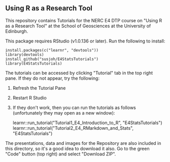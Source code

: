 ## Using R as a Research Tool

This repository contains Tutorials for the NERC E4 DTP course on "Using R as a Research Tool" at the School of Geosciences at the University of Edinburgh.

This package requires RStudio (v1.0.136 or later). Run the following to install:

    install.packages(c("learnr", "devtools"))
    library(devtools)
    install_github("susjoh/E4StatsTutorials")
    library(E4StatsTutorials)
    
    
The tutorials can be accessed by clicking "Tutorial" tab in the top right pane. If they do not appear, try the following:
1. Refresh the Tutorial Pane 
2. Restart R Studio
3. If they don't work, then you can run the tutorials as follows (unfortunately they may open as a new window):

    learnr::run_tutorial("Tutorial1_E4_Introduction_to_R", "E4StatsTutorials")
    learnr::run_tutorial("Tutorial2_E4_RMarkdown_and_Stats", "E4StatsTutorials")

The presentations, data and images for the Repository are also included in this directory, so it's a good idea to download it also. Go to the green "Code" button (top right) and select "Download ZIP".



